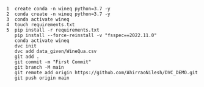     1  create conda -n wineq python=3.7 -y
    2  conda create -n wineq python=3.7 -y
    3  conda activate wineq
    4  touch requirements.txt
    5  pip install -r requirements.txt
       pip install --force-reinstall -v "fsspec==2022.11.0"
       conda activate wineq
       dvc init
       dvc add data_given/WineQua.csv
       git add .
       git commit -m "First Commit"
       git branch -M main
       git remote add origin https://github.com/AhirraoNilesh/DVC_DEMO.git
       git push origin main
    